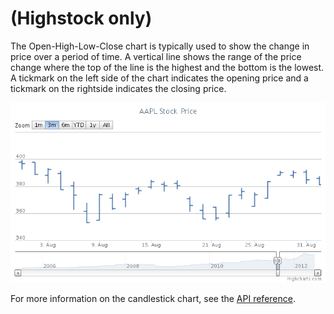 (Highstock only)
================

The Open-High-Low-Close chart is typically used to show the change in price over a period of time. A vertical line shows the range of the price change where the top of the line is the highest and the bottom is the lowest. A tickmark on the left side of the chart indicates the opening price and a tickmark on the rightside indicates the closing price.

![ohlc.png](ohlc.png)

For more information on the candlestick chart, see the [API reference](http://api.highcharts.com/highstock/plotOptions.ohlc).